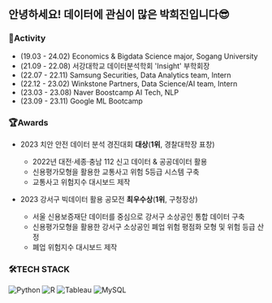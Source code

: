## 안녕하세요! 데이터에 관심이 많은 박희진입니다😎

### 📌Activity
- (19.03 - 24.02) Economics & Bigdata Science major, Sogang University
- (21.09 - 22.08) 서강대학교 데이터분석학회 'Insight' 부학회장
- (22.07 - 22.11) Samsung Securities, Data Analytics team, Intern
- (22.12 - 23.02) Winkstone Partners, Data Science/AI team, Intern
- (23.03 - 23.08) Naver Boostcamp AI Tech, NLP
- (23.09 - 23.11) Google ML Bootcamp

### 🏆Awards
- 2023 치안 안전 데이터 분석 경진대회 **대상**(**1위**, 경찰대학장 표창)
  - 2022년 대전·세종·충남 112 신고 데이터 & 공공데이터 활용
  - 신용평가모형을 활용한 교통사고 위험 5등급 시스템 구축
  - 교통사고 위험지수 대시보드 제작

- 2023 강서구 빅데이터 활용 공모전 **최우수상**(**1위**, 구청장상)
  - 서울 신용보증재단 데이터를 중심으로 강서구 소상공인 통합 데이터 구축
  - 신용평가모형을 활용한 강서구 소상공인 폐업 위험 평점화 모형 및 위험 등급 산정
  - 폐업 위험지수 대시보드 제작

### 🛠TECH STACK
<img alt="Python" src ="https://img.shields.io/badge/Python-3776AB.svg?&style=flat-square&logo=Python&logoColor=white"/> <img alt="R" src ="https://img.shields.io/badge/R-276DC3.svg?&style=flat-square&logo=R&logoColor=white"/> <img alt="Tableau" src ="https://img.shields.io/badge/Tableau-E97627.svg?&style=flat-square&logo=Tableau&logoColor=white"/> <img alt="MySQL" src ="https://img.shields.io/badge/MySQL-4479A1.svg?&style=flat-square&logo=MySQL&logoColor=white"/>
